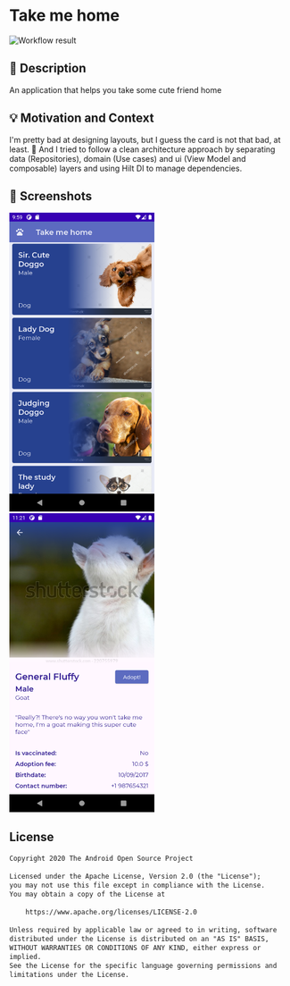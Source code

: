 # Take me home

![Workflow result](https://github.com/PedroOkawa/app-take-me-home/workflows/Check/badge.svg)


## :scroll: Description
An application that helps you take some cute friend home


## :bulb: Motivation and Context
I'm pretty bad at designing layouts, but I guess the card is not that bad, at least. :thinking:
And I tried to follow a clean architecture approach by separating data (Repositories), domain (Use cases) and ui (View Model and composable) layers and using Hilt DI to manage dependencies.


## :camera_flash: Screenshots
<img src="/results/screenshot_1.png" width="260">&emsp;<img src="/results/screenshot_2.png" width="260">

## License
```
Copyright 2020 The Android Open Source Project

Licensed under the Apache License, Version 2.0 (the "License");
you may not use this file except in compliance with the License.
You may obtain a copy of the License at

    https://www.apache.org/licenses/LICENSE-2.0

Unless required by applicable law or agreed to in writing, software
distributed under the License is distributed on an "AS IS" BASIS,
WITHOUT WARRANTIES OR CONDITIONS OF ANY KIND, either express or implied.
See the License for the specific language governing permissions and
limitations under the License.
```

